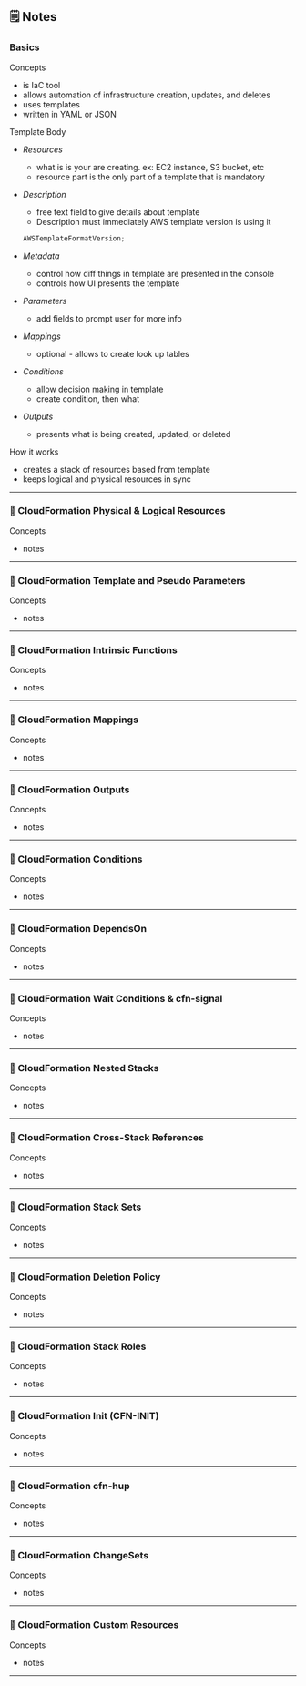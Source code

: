 ## 🗒️ Notes

### Basics

Concepts

- is IaC tool
- allows automation of infrastructure creation, updates, and deletes
- uses templates
- written in YAML or JSON

Template Body

- _Resources_
  - what is is your are creating. ex: EC2 instance, S3 bucket, etc
  - resource part is the only part of a template that is mandatory
- _Description_

  - free text field to give details about template
  - Description must immediately AWS template version is using it

  ```jsx
  AWSTemplateFormatVersion;
  ```

- _Metadata_
  - control how diff things in template are presented in the console
  - controls how UI presents the template
- _Parameters_
  - add fields to prompt user for more info
- _Mappings_
  - optional - allows to create look up tables
- _Conditions_
  - allow decision making in template
  - create condition, then what
- _Outputs_
  - presents what is being created, updated, or deleted

How it works

- creates a stack of resources based from template
- keeps logical and physical resources in sync

---

### 🏫 CloudFormation Physical & Logical Resources

Concepts

- notes

---

### 🏫 CloudFormation Template and Pseudo Parameters

Concepts

- notes

---

### 🏫 CloudFormation Intrinsic Functions

Concepts

- notes

---

### 🏫 CloudFormation Mappings

Concepts

- notes

---

### 🏫 CloudFormation Outputs

Concepts

- notes

---

### 🏫 CloudFormation Conditions

Concepts

- notes

---

### 🏫 CloudFormation DependsOn

Concepts

- notes

---

### 🏫 CloudFormation Wait Conditions & cfn-signal

Concepts

- notes

---

### 🏫 CloudFormation Nested Stacks

Concepts

- notes

---

### 🏫 CloudFormation Cross-Stack References

Concepts

- notes

---

### 🏫 CloudFormation Stack Sets

Concepts

- notes

---

### 🏫 CloudFormation Deletion Policy

Concepts

- notes

---

### 🏫 CloudFormation Stack Roles

Concepts

- notes

---

### 🏫 CloudFormation Init (CFN-INIT)

Concepts

- notes

---

### 🏫 CloudFormation cfn-hup

Concepts

- notes

---

### 🏫 CloudFormation ChangeSets

Concepts

- notes

---

### 🏫 CloudFormation Custom Resources

Concepts

- notes

---
